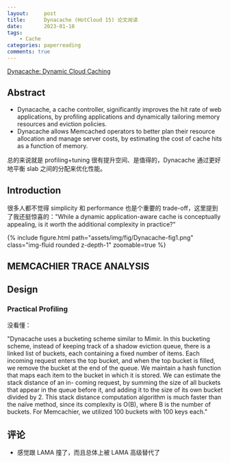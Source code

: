 ```yaml
---
layout:     post
title:      Dynacache (HotCloud 15) 论文阅读
date:       2023-01-10
tags:
    - Cache
categories: paperreading
comments: true
---
```


[Dynacache: Dynamic Cloud Caching](https://www.usenix.org/conference/hotcloud15/workshop-program/presentation/cidon)

## Abstract

- Dynacache, a cache controller, significantly improves the hit rate of web applications, by profiling applications and dynamically tailoring memory resources and eviction policies.
- Dynacache allows Memcached operators to better plan their resource allocation and manage server costs, by estimating the cost of cache hits as a function of memory.

总的来说就是 profiling+tuning 很有提升空间、是值得的，Dynacache 通过更好地平衡 slab 之间的分配来优化性能。

## Introduction

很多人都不觉得 simplicity 和 performance 也是个重要的 trade-off，这里提到了我还挺惊喜的："While a dynamic application-aware cache is conceptually appealing, is it worth the additional complexity in practice?"

{% include figure.html path="assets/img/fig/Dynacache-fig1.png" class="img-fluid rounded z-depth-1" zoomable=true %}

## MEMCACHIER TRACE ANALYSIS

## Design

### Practical Profiling

没看懂：

"Dynacache uses a bucketing scheme similar to Mimir. In this bucketing scheme, instead of keeping track of a shadow eviction queue, there is a linked list of buckets, each containing a fixed number of items. Each incoming request enters the top bucket, and when the top bucket is filled, we remove the bucket at the end of the queue. We maintain a hash function that maps each item to the bucket in which it is stored. We can estimate the stack distance of an in- coming request, by summing the size of all buckets that appear in the queue before it, and adding it to the size of its own bucket divided by 2. This stack distance computation algorithm is much faster than the naïve method, since its complexity is O(B), where B is the number of buckets. For Memcachier, we utilized 100 buckets with 100 keys each."

## 评论

- 感觉跟 LAMA 撞了，而且总体上被 LAMA 高级替代了